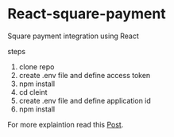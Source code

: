 # React-square-payment
Square payment integration using React

steps
1. clone repo
2. create .env file and define access token
3. npm install
4. cd cleint
5. create .env file and define application id
6. npm install

For more explaintion read this [Post](https://medium.com/p/652ab31e32df/edit).
